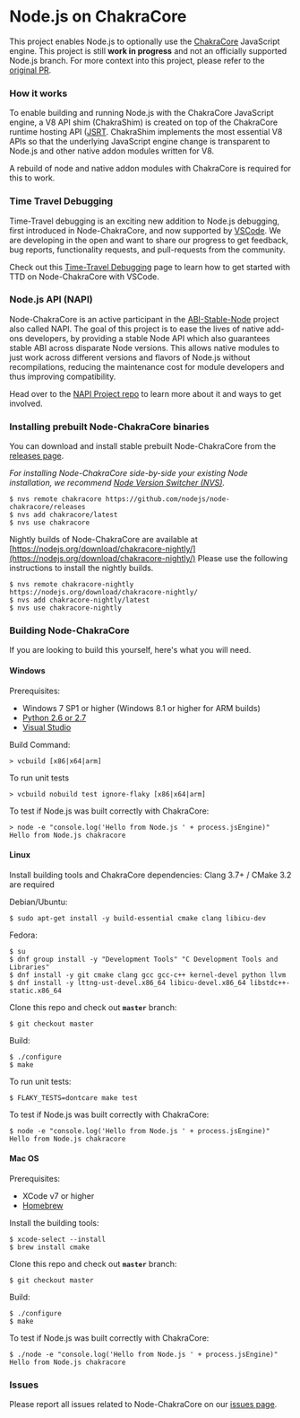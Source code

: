 # Node.js on ChakraCore

This project enables Node.js to optionally use the [ChakraCore](https://github.com/Microsoft/ChakraCore)
JavaScript engine. This project is still **work in progress** and not an officially
supported Node.js branch. For more context into this project, please refer to the
[original PR](https://github.com/nodejs/node/pull/4765).

### How it works

To enable building and running Node.js with the ChakraCore JavaScript engine, a
V8 API shim (ChakraShim) is created on top of the ChakraCore runtime hosting API
([JSRT](https://github.com/Microsoft/ChakraCore/wiki/JavaScript-Runtime-(JSRT)-Overview).
ChakraShim implements the most essential V8 APIs so that the underlying
JavaScript engine change is transparent to Node.js and other native addon
modules written for V8.

A rebuild of node and native addon modules with ChakraCore is required for this
to work.

### Time Travel Debugging
Time-Travel debugging is an exciting new addition to Node.js debugging, first
introduced in Node-ChakraCore, and now supported by [VSCode](https://github.com/microsoft/vscode/).
We are developing in the open and want to share our progress to get feedback,
bug reports, functionality requests, and pull-requests from the community.

Check out this [Time-Travel Debugging](TTD-README.md)
page to learn how to get started with TTD on Node-ChakraCore with VSCode.

### Node.js API (NAPI)
Node-ChakraCore is an active participant in the [ABI-Stable-Node](https://github.com/nodejs/abi-stable-node)
project also called NAPI. The goal of this project is to ease the lives of native
add-ons developers, by providing a stable Node API which also guarantees stable
ABI across disparate Node versions. This allows native modules to just work across
different versions and flavors of Node.js without recompilations, reducing the
maintenance cost for module developers and thus improving compatibility.

Head over to the [NAPI Project repo](https://github.com/nodejs/abi-stable-node)
to learn more about it and ways to get involved.

### Installing prebuilt Node-ChakraCore binaries

You can download and install stable prebuilt Node-ChakraCore from the
[releases page](https://github.com/nodejs/node-chakracore/releases).

_For installing Node-ChakraCore side-by-side your existing Node installation, we
recommend [Node Version Switcher (NVS)](https://github.com/jasongin/nvs)._

```console
$ nvs remote chakracore https://github.com/nodejs/node-chakracore/releases
$ nvs add chakracore/latest
$ nvs use chakracore
```

Nightly builds of Node-ChakraCore are available at
[https://nodejs.org/download/chakracore-nightly/](https://nodejs.org/download/chakracore-nightly/)
Please use the following instructions to install the nightly builds.

```console
$ nvs remote chakracore-nightly https://nodejs.org/download/chakracore-nightly/
$ nvs add chakracore-nightly/latest
$ nvs use chakracore-nightly
```

### Building Node-ChakraCore

If you are looking to build this yourself, here's what you will need.

#### Windows

Prerequisites:
* Windows 7 SP1 or higher (Windows 8.1 or higher for ARM builds)
* [Python 2.6 or 2.7](https://www.python.org)
* [Visual Studio](https://www.visualstudio.com/en-us/downloads/download-visual-studio-vs.aspx)

Build Command:
```console
> vcbuild [x86|x64|arm]
```

To run unit tests

```console
> vcbuild nobuild test ignore-flaky [x86|x64|arm]
```

To test if Node.js was built correctly with ChakraCore:

```console
> node -e "console.log('Hello from Node.js ' + process.jsEngine)"
Hello from Node.js chakracore
```

#### Linux

Install building tools and ChakraCore dependencies:
Clang 3.7+ / CMake 3.2 are required

Debian/Ubuntu:
```console
$ sudo apt-get install -y build-essential cmake clang libicu-dev
```

Fedora:
```console
$ su
$ dnf group install -y "Development Tools" "C Development Tools and Libraries"
$ dnf install -y git cmake clang gcc gcc-c++ kernel-devel python llvm
$ dnf install -y lttng-ust-devel.x86_64 libicu-devel.x86_64 libstdc++-static.x86_64
```

Clone this repo and check out **`master`** branch:

```console
$ git checkout master
```

Build:

```console
$ ./configure
$ make
```

To run unit tests:

```console
$ FLAKY_TESTS=dontcare make test
```

To test if Node.js was built correctly with ChakraCore:

```console
$ node -e "console.log('Hello from Node.js ' + process.jsEngine)"
Hello from Node.js chakracore
```

#### Mac OS

Prerequisites:
* XCode v7 or higher
* [Homebrew](https://brew.sh/)

Install the building tools:

```console
$ xcode-select --install
$ brew install cmake
```

Clone this repo and check out **`master`** branch:

```console
$ git checkout master
```

Build:

```console
$ ./configure
$ make 
```

To test if Node.js was built correctly with ChakraCore:

```console
$ ./node -e "console.log('Hello from Node.js ' + process.jsEngine)"
Hello from Node.js chakracore
```

### Issues

Please report all issues related to Node-ChakraCore on our
[issues page](https://github.com/nodejs/node-chakracore/issues).
